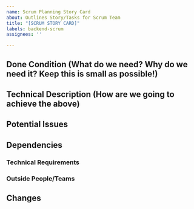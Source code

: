 ```yaml
---
name: Scrum Planning Story Card
about: Outlines Story/Tasks for Scrum Team
title: "[SCRUM STORY CARD]"
labels: backend-scrum
assignees: ''

---
```


## Done Condition (What do we need? Why do we need it? Keep this is small as possible!)

## Technical Description (How are we going to achieve the above)

## Potential Issues

## Dependencies 
### Technical Requirements
### Outside People/Teams

## Changes
